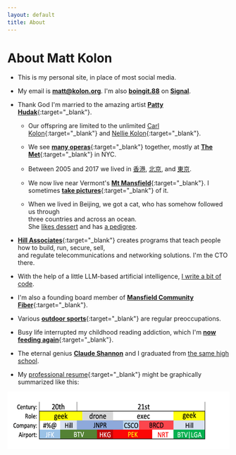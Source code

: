```yaml
---
layout: default
title: About
---
```


# About Matt Kolon


- This is my personal site, in place of most social media. 

- My email is [**matt@kolon.org**](mailto:matt@kolon.org). I'm also [**boingit.88**](https://signal.me/#eu/0mnzJONCOTGpVnbYwZp3Q4Pesw5uaf-yKadA9FenBbIs76iw4CdI0qzSCuQdIvke) on [**Signal**](https://signal.org/).

- Thank God I'm married to the amazing artist [**Patty Hudak**](https://www.pattyhudak.com/){:target="_blank"}. 

    - Our offspring are limited to the unlimited [Carl Kolon](https://carlkolon.com){:target="_blank"} and [Nellie Kolon](https://www.linkedin.com/in/helena-nellie-kolon-8b4b3613a/){:target="_blank"}.

    - We see [**many operas**](https://photos.app.goo.gl/oTQZExHTHNWzuFFu7){:target="_blank"} together, mostly at [**The Met**](https://www.metopera.org/){:target="_blank"} in NYC.
    
    - Between 2005 and 2017 we lived in [香港](https://en.wikipedia.org/wiki/Hong_Kong "Hong Kong"), [北京](https://en.wikipedia.org/wiki/Beijing "Beijing"), and [東京](https://en.wikipedia.org/wiki/Tokyo "Tokyo").

    - We now live near Vermont's [**Mt Mansfield**](https://en.wikipedia.org/wiki/Mount_Mansfield){:target="_blank"}. I sometimes [**take pictures**](https://photos.app.goo.gl/5XAN8cZtD3x7Abu79){:target="_blank"} of it.
    
    - When we lived in Beijing, we got a cat, who has somehow followed us through<br>three countries and across an ocean.<br>She [likes dessert](/assets/kiki.mov) and has [a pedigree](/assets/kiki.png).
  
- [**Hill Associates**](https://www.hillvt.com/){:target="_blank"} creates programs that teach people how to build, run, secure, sell,<br>and regulate telecommunications and networking solutions. I'm the CTO there.

- With the help of a little LLM-based artificial intelligence, [I write a bit of code](https://github.com/mkolon).

- I'm also a founding board member of [**Mansfield Community Fiber**](https://www.mcfibervt.com/){:target="_blank"}.

- Various [**outdoor sports**](https://www.strava.com/athletes/25264732){:target="_blank"} are regular preoccupations. 

- Busy life interrupted my childhood reading addiction, which I'm [**now feeding again**](https://bit.ly/3Zstavx){:target="_blank"}. 

- The eternal genius [**Claude Shannon**](https://en.wikipedia.org/wiki/Claude_Shannon) and I graduated from [the same high school](https://ghs.gaylordschools.com/). 

- My [professional resume](https://www.linkedin.com/in/mkolon/){:target="_blank"} might be graphically summarized like this:<br>
<img src="/assets/paths.png" alt="Paths" height="130" width="650"> 